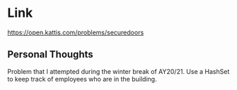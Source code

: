 # Link

https://open.kattis.com/problems/securedoors

## Personal Thoughts

Problem that I attempted during the winter break of AY20/21. Use a HashSet to keep track of employees who are in the building.

